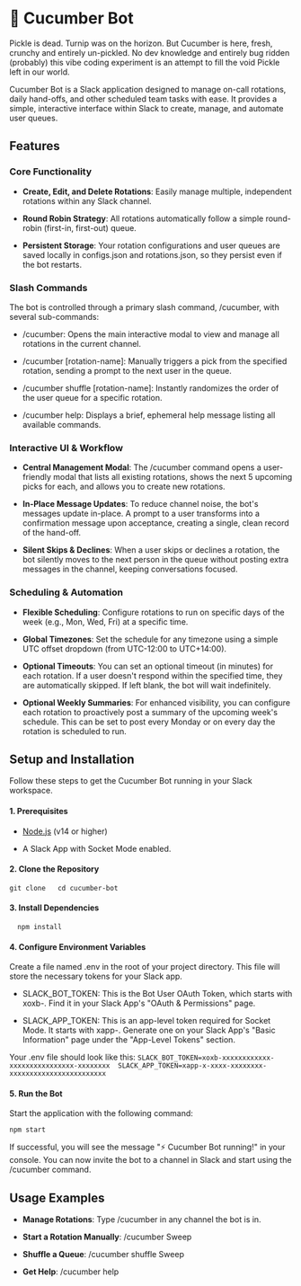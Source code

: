 🥒 Cucumber Bot
===============
Pickle is dead. Turnip was on the horizon. But Cucumber is here, fresh, crunchy and entirely un-pickled. No dev knowledge and entirely bug ridden (probably) this vibe coding experiment is an attempt to fill the void Pickle left in our world. 

Cucumber Bot is a Slack application designed to manage on-call rotations, daily hand-offs, and other scheduled team tasks with ease. It provides a simple, interactive interface within Slack to create, manage, and automate user queues.

Features
--------

### Core Functionality

*   **Create, Edit, and Delete Rotations**: Easily manage multiple, independent rotations within any Slack channel.
    
*   **Round Robin Strategy**: All rotations automatically follow a simple round-robin (first-in, first-out) queue.
    
*   **Persistent Storage**: Your rotation configurations and user queues are saved locally in configs.json and rotations.json, so they persist even if the bot restarts.
    

### Slash Commands

The bot is controlled through a primary slash command, /cucumber, with several sub-commands:

*   /cucumber: Opens the main interactive modal to view and manage all rotations in the current channel.
    
*   /cucumber \[rotation-name\]: Manually triggers a pick from the specified rotation, sending a prompt to the next user in the queue.
    
*   /cucumber shuffle \[rotation-name\]: Instantly randomizes the order of the user queue for a specific rotation.
    
*   /cucumber help: Displays a brief, ephemeral help message listing all available commands.
    

### Interactive UI & Workflow

*   **Central Management Modal**: The /cucumber command opens a user-friendly modal that lists all existing rotations, shows the next 5 upcoming picks for each, and allows you to create new rotations.
    
*   **In-Place Message Updates**: To reduce channel noise, the bot's messages update in-place. A prompt to a user transforms into a confirmation message upon acceptance, creating a single, clean record of the hand-off.
    
*   **Silent Skips & Declines**: When a user skips or declines a rotation, the bot silently moves to the next person in the queue without posting extra messages in the channel, keeping conversations focused.
    

### Scheduling & Automation

*   **Flexible Scheduling**: Configure rotations to run on specific days of the week (e.g., Mon, Wed, Fri) at a specific time.
    
*   **Global Timezones**: Set the schedule for any timezone using a simple UTC offset dropdown (from UTC-12:00 to UTC+14:00).
    
*   **Optional Timeouts**: You can set an optional timeout (in minutes) for each rotation. If a user doesn't respond within the specified time, they are automatically skipped. If left blank, the bot will wait indefinitely.
    
*   **Optional Weekly Summaries**: For enhanced visibility, you can configure each rotation to proactively post a summary of the upcoming week's schedule. This can be set to post every Monday or on every day the rotation is scheduled to run.
    

Setup and Installation
----------------------

Follow these steps to get the Cucumber Bot running in your Slack workspace.

#### 1\. Prerequisites

*   [Node.js](https://nodejs.org/) (v14 or higher)
    
*   A Slack App with Socket Mode enabled.
    

#### 2\. Clone the Repository
`git clone   cd cucumber-bot `

#### 3\. Install Dependencies

`   npm install   `

#### 4\. Configure Environment Variables

Create a file named .env in the root of your project directory. This file will store the necessary tokens for your Slack app.

*   SLACK\_BOT\_TOKEN: This is the Bot User OAuth Token, which starts with xoxb-. Find it in your Slack App's "OAuth & Permissions" page.
    
*   SLACK\_APP\_TOKEN: This is an app-level token required for Socket Mode. It starts with xapp-. Generate one on your Slack App's "Basic Information" page under the "App-Level Tokens" section.
    

Your .env file should look like this:
`SLACK_BOT_TOKEN=xoxb-xxxxxxxxxxxx-xxxxxxxxxxxxxxxx-xxxxxxxx  SLACK_APP_TOKEN=xapp-x-xxxx-xxxxxxxx-xxxxxxxxxxxxxxxxxxxxxxxx   `

#### 5\. Run the Bot

Start the application with the following command:

` npm start   `

If successful, you will see the message "⚡️ Cucumber Bot running!" in your console. You can now invite the bot to a channel in Slack and start using the /cucumber command.

Usage Examples
--------------

*   **Manage Rotations**: Type /cucumber in any channel the bot is in.
    
*   **Start a Rotation Manually**: /cucumber Sweep
    
*   **Shuffle a Queue**: /cucumber shuffle Sweep
    
*   **Get Help**: /cucumber help